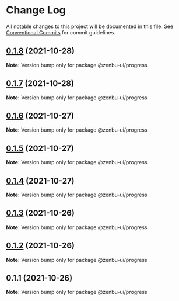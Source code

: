 # Change Log

All notable changes to this project will be documented in this file.
See [Conventional Commits](https://conventionalcommits.org) for commit guidelines.

## [0.1.8](https://github.com/KodepandaID/zenbu-ui/compare/@zenbu-ui/progress@0.1.7...@zenbu-ui/progress@0.1.8) (2021-10-28)

**Note:** Version bump only for package @zenbu-ui/progress





## [0.1.7](https://github.com/KodepandaID/zenbu-ui/compare/@zenbu-ui/progress@0.1.6...@zenbu-ui/progress@0.1.7) (2021-10-28)

**Note:** Version bump only for package @zenbu-ui/progress





## [0.1.6](https://github.com/KodepandaID/zenbu-ui/compare/@zenbu-ui/progress@0.1.5...@zenbu-ui/progress@0.1.6) (2021-10-27)

**Note:** Version bump only for package @zenbu-ui/progress





## [0.1.5](https://github.com/KodepandaID/zenbu-ui/compare/@zenbu-ui/progress@0.1.4...@zenbu-ui/progress@0.1.5) (2021-10-27)

**Note:** Version bump only for package @zenbu-ui/progress





## [0.1.4](https://github.com/KodepandaID/zenbu-ui/compare/@zenbu-ui/progress@0.1.3...@zenbu-ui/progress@0.1.4) (2021-10-27)

**Note:** Version bump only for package @zenbu-ui/progress





## [0.1.3](https://github.com/KodepandaID/zenbu-ui/compare/@zenbu-ui/progress@0.1.2...@zenbu-ui/progress@0.1.3) (2021-10-26)

**Note:** Version bump only for package @zenbu-ui/progress





## [0.1.2](https://github.com/KodepandaID/zenbu-ui/compare/@zenbu-ui/progress@0.1.1...@zenbu-ui/progress@0.1.2) (2021-10-26)

**Note:** Version bump only for package @zenbu-ui/progress





## 0.1.1 (2021-10-26)

**Note:** Version bump only for package @zenbu-ui/progress
